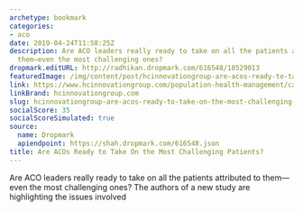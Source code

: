 ```yaml
---
archetype: bookmark
categories:
- aco
date: 2019-04-24T11:58:25Z
description: Are ACO leaders really ready to take on all the patients attributed to
  them—even the most challenging ones?
dropmark.editURL: http://radhikan.dropmark.com/616548/18529013
featuredImage: /img/content/post/hcinnovationgroup-are-acos-ready-to-take-on-the-most-challenging-patients.jpg
link: https://www.hcinnovationgroup.com/population-health-management/case-management/blog/21077067/are-acos-ready-to-take-on-the-most-challenging-patients
linkBrand: hcinnovationgroup.com
slug: hcinnovationgroup-are-acos-ready-to-take-on-the-most-challenging-patients
socialScore: 35
socialScoreSimulated: true
source:
  name: Dropmark
  apiendpoint: https://shah.dropmark.com/616548.json
title: Are ACOs Ready to Take On the Most Challenging Patients?
---
```

Are ACO leaders really ready to take on all the patients attributed to them—even the most challenging ones? The authors of a new study are highlighting the issues involved